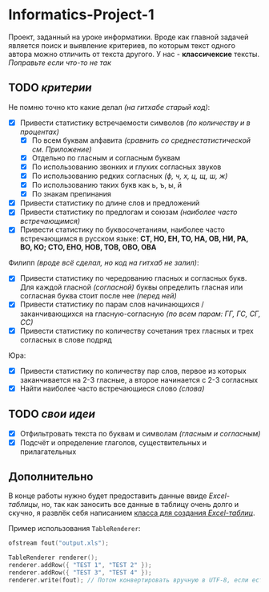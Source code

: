 # Informatics-Project-1
Проект, заданный на уроке информатики. Вроде как главной задачей является поиск и выявление критериев, по которым текст одного автора можно отличить от текста другого.
У нас - **классичексие** тексты.
*Поправьте если что-то не так*

## TODO *критерии*
Не помню точно кто какие делал *(на гитхабе старый код)*:

- [x] Привести статистику встречаемости символов *(по количеству и в процентах)*
   - [x] По всем буквам алфавита *(сравнить со среднестатистической см. Приложение)*
   - [x] Отдельно по гласным и согласным буквам
   - [x] По использованию звонких и глухих согласных звуков
   - [x] По использованию редких согласных *(ф, ч, х, ц, щ, ш, ж)* 
   - [x] По использованию таких букв как ь, ъ, ы, й
   - [x] По знакам препинания
- [x] Привести статистику по длине слов и предложений
- [x] Привести статистику по предлогам и союзам *(наиболее часто встречающимся)* 
- [x] Привести статистику по буквосочетаниям, наиболее часто встречающимся в русском языке: **СТ, НО, ЕН, ТО, НА, ОВ, НИ, РА, ВО, КО; СТО, ЕНО, НОВ, ТОВ, ОВО, ОВА**

Филипп *(вроде всё сделал, но код на гитхаб не залил)*:
- [x] Привести статистику по чередованию гласных и согласных букв. Для каждой гласной *(согласной)* буквы определить гласная или согласная буква стоит после нее *(перед ней)*
- [x] Привести статистику по парам слов начинающихся / заканчивающихся на гласную-согласную *(по всем парам: ГГ, ГС, СГ, СС)* 
- [x] Привести статистику по количеству сочетания трех гласных и трех согласных в слове подряд

Юра: 
- [x] Привести статистику по количеству пар слов, первое из которых заканчивается на 2-3 гласные, а второе начинается с 2-3 согласных
- [x] Найти наиболее часто встречающиеся слово *(слова)*

## TODO *свои идеи*
- [x] Отфильтровать текста по буквам и символам *(гласным и согласным)*
- [x] Подсчёт и определение глаголов, существительных и прилагательных

## Дополнительно
В конце работы нужно будет предоставить данные ввиде *Excel-таблицы*, но, так как заносить все данные в таблицу очень долго и скучно, я развлёк себя написанием [класса для создания *Excel-таблиц*](https://github.com/Eimaen/Informatics-Project-1/blob/main/TableRenderer.h).

Пример использования `TableRenderer`:
```C++
ofstream fout("output.xls");

TableRenderer renderer();
renderer.addRow({ "TEST 1", "TEST 2" });
renderer.addRow({ "TEST 3", "TEST 4" });
renderer.write(fout); // Потом конвертировать вручную в UTF-8, если есть русские символы
```
